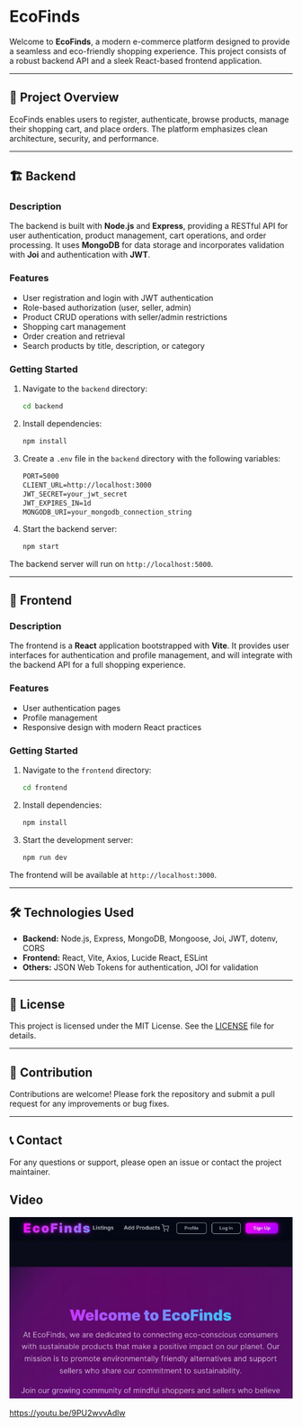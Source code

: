 # EcoFinds

Welcome to **EcoFinds**, a modern e-commerce platform designed to provide a seamless and eco-friendly shopping experience. This project consists of a robust backend API and a sleek React-based frontend application.

---

## 🚀 Project Overview

EcoFinds enables users to register, authenticate, browse products, manage their shopping cart, and place orders. The platform emphasizes clean architecture, security, and performance.

---

## 🏗️ Backend

### Description

The backend is built with **Node.js** and **Express**, providing a RESTful API for user authentication, product management, cart operations, and order processing. It uses **MongoDB** for data storage and incorporates validation with **Joi** and authentication with **JWT**.

### Features

- User registration and login with JWT authentication
- Role-based authorization (user, seller, admin)
- Product CRUD operations with seller/admin restrictions
- Shopping cart management
- Order creation and retrieval
- Search products by title, description, or category

### Getting Started

1. Navigate to the `backend` directory:
   ```bash
   cd backend
   ```

2. Install dependencies:
   ```bash
   npm install
   ```

3. Create a `.env` file in the `backend` directory with the following variables:
   ```
   PORT=5000
   CLIENT_URL=http://localhost:3000
   JWT_SECRET=your_jwt_secret
   JWT_EXPIRES_IN=1d
   MONGODB_URI=your_mongodb_connection_string
   ```

4. Start the backend server:
   ```bash
   npm start
   ```

The backend server will run on `http://localhost:5000`.

---

## 🎨 Frontend

### Description

The frontend is a **React** application bootstrapped with **Vite**. It provides user interfaces for authentication and profile management, and will integrate with the backend API for a full shopping experience.

### Features

- User authentication pages
- Profile management
- Responsive design with modern React practices

### Getting Started

1. Navigate to the `frontend` directory:
   ```bash
   cd frontend
   ```

2. Install dependencies:
   ```bash
   npm install
   ```

3. Start the development server:
   ```bash
   npm run dev
   ```

The frontend will be available at `http://localhost:3000`.

---

## 🛠️ Technologies Used

- **Backend:** Node.js, Express, MongoDB, Mongoose, Joi, JWT, dotenv, CORS
- **Frontend:** React, Vite, Axios, Lucide React, ESLint
- **Others:** JSON Web Tokens for authentication, JOI for validation

---

## 📄 License

This project is licensed under the MIT License. See the [LICENSE](LICENSE) file for details.

---

## 🙌 Contribution

Contributions are welcome! Please fork the repository and submit a pull request for any improvements or bug fixes.

---

## 📞 Contact

For any questions or support, please open an issue or contact the project maintainer.

## Video

<a href="https://youtu.be/9PU2wvvAdlw"><img src="https://github.com/Arvin-Samuel-A/EcoFinds/blob/main/Demo.jpeg"></a>


https://youtu.be/9PU2wvvAdlw
